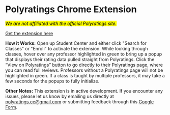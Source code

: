 # Polyratings Chrome Extension

<mark>_We are not affiliated with the official Polyratings site._</mark>

[Get the extension here](https://chrome.google.com/webstore/detail/Polyratings/pliinobghndmnnjenolmokefjacnmdpo?hl=en&authuser=1)

**How it Works:** Open up Student Center and either click "Search for Classes" or "Enroll" to activate the extension. While looking through classes, hover over any professor highlighted in green to bring up a popup that displays their rating data pulled straight from Polyratings. Click the “View on Polyratings” button to go directly to their Polyratings page, where you can read full reviews. Professors without a Polyratings page will not be highlighted in green. If a class is taught by multiple professors, it may take a few seconds for the popups to fully initialize.

**Other Notes:** This extension is in active development. If you encounter any issues, please let us know by emailing us directly at polyratings.ce@gmail.com or submitting feedback through this [Google Form](https://forms.gle/BE3mTCXdY2LNYvLB6).
